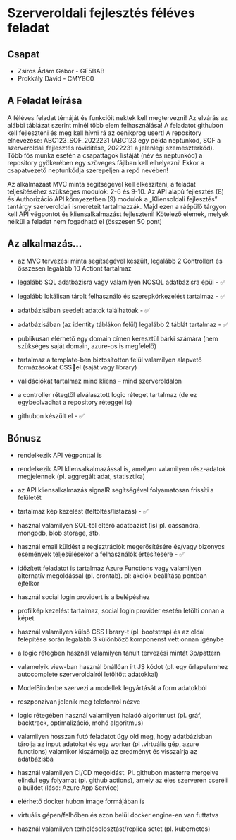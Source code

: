 # Szerveroldali fejlesztés féléves feladat

## Csapat
- Zsiros Ádám Gábor - GF5BAB
- Prokkály Dávid - CMY8C0

## A Feladat leírása
A féléves feladat témáját és funkcióit nektek kell megtervezni! Az elvárás az alábbi táblázat 
szerint minél több elem felhasználása!
A feladatot githubon kell fejleszteni és meg kell hívni rá az oenikprog usert! A repository 
elnevezése: ABC123_SOF_2022231
(ABC123 egy példa neptunkód, SOF a szerveroldali fejlesztés rövidítése, 2022231 a jelenlegi 
szemeszterkód). Több fős munka esetén a csapattagok listáját (név és neptunkód) a 
repository gyökerében egy szöveges fájlban kell elhelyezni! Ekkor a csapatvezető 
neptunkódja szerepeljen a repó nevében!

Az alkalmazást MVC minta segítségével kell elkészíteni, a feladat teljesítéséhez szükséges 
modulok: 2-6 és 9-10. Az API alapú fejlesztés (8) és Authorizáció API környezetben (9) 
modulok a „Kliensoldali fejlesztés” tantárgy szerveroldali ismereteit tartalmazzák. Majd ezen 
a ráépülő tárgyon kell API végpontot és kliensalkalmazást fejleszteni! 
Kötelező elemek, melyek nélkül a feladat nem fogadható el (összesen 50 pont)

## Az alkalmazás...

- az MVC tervezési minta segítségével készült, legalább 2 Controllert és összesen 
legalább 10 Actiont tartalmaz

- legalább SQL adatbázisra vagy valamilyen NOSQL adatbázisra épül - ✅

- legalább lokálisan tárolt felhasználó és szerepkörkezelést tartalmaz - ✅

- adatbázisában seedelt adatok találhatóak - ✅ 

- adatbázisában (az identity táblákon felül) legalább 2 táblát tartalmaz - ✅ 

- publikusan elérhető egy domain címen keresztül bárki számára (nem szükséges saját 
domain, azure-os is megfelelő)

- tartalmaz a template-ben biztosítotton felül valamilyen alapvető formázásokat CSSel (saját vagy library)

- validációkat tartalmaz mind kliens – mind szerveroldalon 

- a controller rétegtől elválasztott logic réteget tartalmaz (de ez egybeolvadhat a 
repository réteggel is)

- githubon készült el - ✅ 

## Bónusz

- rendelkezik API végponttal is
  
- rendelkezik API kliensalkalmazással is, amelyen valamilyen rész-adatok megjelennek 
(pl. aggregált adat, statisztika)

- az API kliensalkalmazás signalR segítségével folyamatosan frissíti a felületét
  
- tartalmaz kép kezelést (feltöltés/listázás) - ✅ 
  
- használ valamilyen SQL-től eltérő adatbázist (is) pl. cassandra, mongodb, blob 
storage, stb.

- használ email küldést a regisztrációk megerősítésére és/vagy bizonyos események 
teljesülésekor a felhasználók értesítésére - ✅

- időzített feladatot is tartalmaz Azure Functions vagy valamilyen alternatív 
megoldással (pl. crontab). pl: akciók beállítása pontban éjfélkor

- használ social login providert is a belépéshez
  
- profilkép kezelést tartalmaz, social login provider esetén letölti onnan a képet
  
- használ valamilyen külső CSS library-t (pl. bootstrap) és az oldal felépítése során 
legalább 3 különböző komponenst vett onnan igénybe

- a logic rétegben használ valamilyen tanult tervezési mintát 3p/pattern
  
- valamelyik view-ban használ önállóan írt JS kódot (pl. egy űrlapelemhez 
autocomplete szerveroldalról letöltött adatokkal)

- ModelBinderbe szervezi a modellek legyártását a form adatokból
  
- reszponzívan jelenik meg telefonról nézve
  
- logic rétegében használ valamilyen haladó algoritmust (pl. gráf, backtrack, 
optimalizáció, mohó algoritmus)

- valamilyen hosszan futó feladatot úgy old meg, hogy adatbázisban tárolja az input 
adatokat és egy worker (pl .virtuális gép, azure functions) valamikor kiszámolja az 
eredményt és visszaírja az adatbázisba

- használ valamilyen CI/CD megoldást. Pl. githubon masterre mergelve elindul egy 
folyamat (pl. github actions), amely az éles szerveren cseréli a buildet (lásd: Azure 
App Service)

- elérhető docker hubon image formájában is
  
- virtuális gépen/felhőben és azon belül docker engine-en van futtatva
  
- használ valamilyen terheléselosztást/replica setet (pl. kubernetes)



